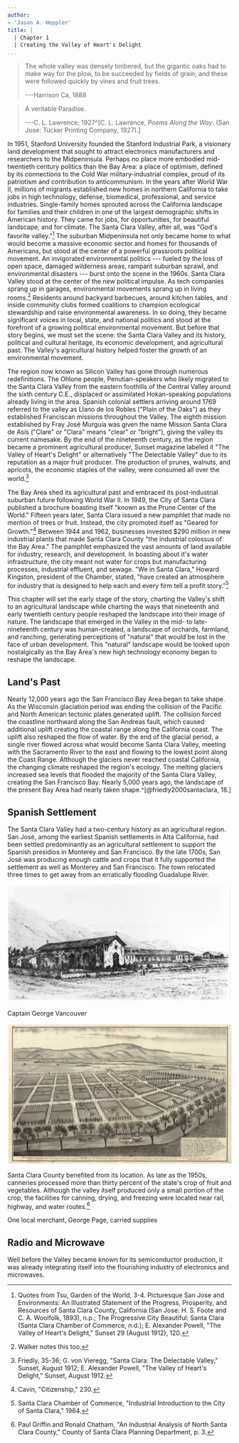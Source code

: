 ```yaml
---
author:
- 'Jason A. Heppler'
title: | 
  | Chapter 1
  | Creating the Valley of Heart's Delight
...
```


> The whole valley was densely timbered, but the gigantic oaks had to make way
> for the plow, to be succeeded by fields of grain, and these were followed
> quickly by vines and fruit trees.
>
> ---Harrison Ca, 1888

> A veritable Paradise.
>
> ---C. L. Lawrence, 1927^[C. L. Lawrence, *Poems Along the Way*. (San Jose:
> Tucker Printing Company, 1927).]

<!--
Chapter 1 will set the stage for the mid-twentieth century. The chapter will begin by sketching out the three hybrid landscapes that existed in California: the agricultural landscape, the urban landscape, and the industrial landscape. As noted above, these landscapes were conceptual and physical constructions. The chapter will also introduce readers to the history leading up postwar California, and lay the groundwork found in agriculture, mining, and timbering operations that demanded large amounts of water. The chapter will largely be a general look at water in California prior to 1945. Chapter 2 will start a more focused examination of the Valley's history. The rest of the chapter lays out the rest of the groundwork by surveying urban growth and industrial growth, charting the rise of electronics manufacturing in Santa Clara County beginning in the early twentieth century and will end after World War II. This will be key to examining the early industrial work being built up by Stanford University. Chapter 1 brings the story up to the post-agricultural, postwar suburban and industrial development, which will be the primary focus of this dissertation.
-->

<!--
    •   Introduction
    ⁃   The Valley of pre-farms
    ⁃   The Valley of pre-industry
    •   Envisioning the Postwar Metropolis
    ⁃   Boosterism
    ⁃   Development around Stanford, early history in the 1950s (pick back up in Chapter 3)
    ⁃   Residential development
    ⁃   Impact of World War II
-->

In 1951, Stanford University founded the Stanford Industrial Park, a
visionary land development that sought to attract electronics
manufacturers and researchers to the Midpeninsula. Perhaps no place more
embodied mid-twentieth century politics than the Bay Area: a place of
optimism, defined by its connections to the Cold War military-industrial
complex, proud of its patriotism and contribution to anticommunism. In
the years after World War II, millions of migrants established new homes
in northern California to take jobs in high technology, defense,
biomedical, professional, and service industries. Single-family homes
sprouted across the California landscape for families and their children
in one of the largest demographic shifts in American history. They came
for jobs, for opportunities, for beautiful landscape, and for climate.
The Santa Clara Valley, after all, was "God's favorite valley."[^cf1]
The suburban Midpeninsula not only became home to what would become a
massive economic sector and homes for thousands of Americans, but stood
at the center of a powerful grassroots political movement. An
invigorated environmental politics --- fueled by the loss of open space,
damaged wilderness areas, rampant suburban sprawl, and environmental
disasters --- burst onto the scene in the 1960s. Santa Clara Valley
stood at the center of the new political impulse. As tech companies
sprang up in garages, environmental movements sprang up in living
rooms.[^cf2] Residents around backyard barbecues, around kitchen tables,
and inside community clubs formed coalitions to champion ecological
stewardship and raise environmental awareness. In so doing, they became
significant voices in local, state, and national politics and stood at
the forefront of a growing political environmental movement. But before
that story begins, we must set the scene: the Santa Clara Valley and its
history, political and cultural heritage, its economic development, and
agricultural past. The Valley's agricultural history helped foster the
growth of an environmental movement.

The region now known as Silicon Valley has gone through numerous
redefinitions. The Ohlone people, Penutian-speakers who likely migrated
to the Santa Clara Valley from the eastern foothills of the Central
Valley around the sixth century C.E., displaced or assimilated
Hokan-speaking populations already living in the area. Spanish colonial
settlers arriving around 1769 referred to the valley as Llano de los
Robles ("Plain of the Oaks") as they established Franciscan missions
throughout the Valley. The eighth mission established by Fray José
Murguía was given the name Mission Santa Clara de Asís ("Clare" or
"Clara" means "clear" or "bright"), giving the valley its current
namesake. By the end of the nineteenth century, as the region became a
prominent agricultural producer, Sunset magazine labeled it "The Valley
of Heart's Delight" or alternatively "The Delectable Valley" due to its
reputation as a major fruit producer. The production of prunes, walnuts,
and apricots, the economic staples of the valley, were consumed all over
the world.[^cf3]

The Bay Area shed its agricultural past and embraced its post-industrial
suburban future following World War II. In 1949, the City of Santa Clara
published a brochure boasting itself "known as the Prune Center of the
World." Fifteen years later, Santa Clara issued a new pamphlet that made
no mention of trees or fruit. Instead, the city promoted itself as
"Geared for Growth."[^cf4] Between 1944 and 1962, businesses invested
\$290 million in new industrial plants that made Santa Clara County "the
industrial colossus of the Bay Area." The pamphlet emphasized the vast
amounts of land available for industry, research, and development. In
boasting about it's water infrastructure, the city meant not water for
crops but manufacturing processes, industrial effluent, and sewage. "We
in Santa Clara," Howard Kingston, president of the Chamber, stated,
"have created an atmosphere for industry that is designed to help each
and every firm tell a profit story."[^cf5]

This chapter will set the early stage of the story, charting the
Valley's shift to an agricultural landscape while charting the ways that
nineteenth and early twentieth century people reshaped the landscape
into their image of nature. The landscape that emerged in the Valley in
the mid- to late-nineteenth century was human-created, a landscape of
orchards, farmland, and ranching, generating perceptions of "natural"
that would be lost in the face of urban development. This "natural"
landscape would be looked upon nostalgically as the Bay Area's new high
technology economy began to reshape the landscape.

## Land's Past

Nearly 12,000 years ago the San Francisco Bay Area began to take shape. 
As the Wisconsin glaciation period was ending the collision of the 
Pacific and North American tectonic plates generated uplift. The 
collision forced the coastline northward along the San Andreas fault, 
which caused additional uplift creating the coastal range along the 
California coast.  The uplift also reshaped the flow of water. By the 
end of the glacial period, a single river flowed across what would 
become Santa Clara Valley, meeting with the Sacramento River to the east 
and flowing to the lowest point along the Coast Range. Although the 
glaciers never reached coastal California, the changing climate reshaped 
the region's ecology. The melting glaciers increased sea levels that 
flooded the majority of the Santa Clara Valley, creating the San 
Francisco Bay. Nearly 5,000 years ago, the landscape of the present Bay 
Area had nearly taken shape.^[@friedly2000santaclara, 18.]

## Spanish Settlement

The Santa Clara Valley had a two-century history as an agricultural
region. San José, among the earliest Spanish settlements in Alta
California, had been settled predominantly as an agricultural settlement
to support the Spanish presidios in Monterey and San Francisco. By the
late 1700s, San José was producing enough cattle and crops that it fully
supported the settlement as well as Monterey and San Francisco. The town
relocated three times to get away from an erratically flooding Guadalupe
River.

![Mission San Jose by Henry Chapman Ford, ca. 1883. Courtesy of University of Southern California Libraries.](figures/missionsanjose.png)

Captain George Vancouver

![Poplar City.](figures/poplarcity.png)

Santa Clara County benefited from its location. As late as the 1950s,
canneries processed more than thirty percent of the state's crop of
fruit and vegetables. Although the valley itself produced only a small
portion of the crop, the facilities for canning, drying, and freezing
were located near rail, highway, and water routes.[^cf6]

One local merchant, George Page, carried supplies

## Radio and Microwave

Well before the Valley became known for its semiconductor production, it
was already integrating itself into the flourishing industry of
electronics and microwaves.


<!--
This includes industrial activity well before 1945; see Understanding Silicon Valley and the roots of radio and microwave electronics.

Whyte put his hopes in an alliance of farmers and legislators. Farmers joined with agricultural representatives to enact legislation that would protect farmland from development. They sought tax abatements for farmers who abutted subdivisions. Tract homes raised tax assessments on adjacent orchards, but orchards did not provide the massive profits of developments. Without tax abatements, farmers argued, they would be taxed out of business.[^cf7]
-->


[^cf1]: Quotes from Tsu, Garden of the World, 3-4. Picturesque San Jose and Environments: An Illustrated Statement of the Progress, Prosperity, and Resources of Santa Clara County, California (San Jose: H. S. Foote and C. A. Woolfolk, 1893), n.p.; The Progressive City Beautiful: Santa Clara (Santa Clara Chamber of Commerce, n.d.); E. Alexander Powell, "The Valley of Heart's Delight," Sunset 29 (August 1912), 120.

[^cf2]: Walker notes this too.

[^cf3]: Friedly, 35-36; G. von Vieregg, "Santa Clara: The Delectable Valley," Sunset, August 1912; E. Alexander Powell, "The Valley of Heart's Delight," Sunset, August 1912.

[^cf4]: Cavin, "Citizenship," 230.

[^cf5]: Santa Clara Chamber of Commerce, "Industrial Introduction to the City of Santa Clara," 1964.

[^cf6]: Paul Griffin and Ronald Chatham, "An Industrial Analysis of North Santa Clara County," County of Santa Clara Planning Department, p. 3.

[^cf7]: Cavin, 211.

<!--
The region now known as Silicon Valley has gone through numerous
redefinitions. The Ohlone people, Penutian-speakers who likely migrated to the
Valley from the eastern foothills of the Central Valley around the 6th century
CE, displaced or assimilated Hokan-speaking populations already living in the
Valley. Spanish colonial settlers referred to the valley as "Llano de los
Robles" (Plain of the Oaks), a name bestowed on the valley by José Francisco
establishing Franciscan missions in the valley. The eighth mission established
by Father Serra was given the name Mission Santa Clara de Asís ("Clare" or
"Clara" means 'clear' or "bright"). In August 1912, Sunset magazine labeled it
"The Valley of Heart's Delight" or alternatively "The Delectable Valley" due
to its reputation as a fruit producer. The production of prunes, walnuts, and
apricots, the economic staples of the valley, were consumed all over the
world.^[Friedly, 35-36; G. von Vieregg, "Santa Clara: The Delectable Valley,"
*Sunset*, August 1912; E. Alexander Powell, "The Valley of Heart's Delight,"
*Sunset*, August 1912.]

The Bay Area shed its agricultural past and embraced its post-industrial
suburban future following World War II. In 1949, the City of Santa Clara
published a brochure boasting itself "known as the Prune Center of the World."
Fifteen years later, Santa Clara issued a new pamphlet that made no mention of
trees or fruit. Instead, the city promoted itself as "Geared for
Growth."^[Cavin, "Citizenship," 230.] Between 1944 and 1962, businesses
invested \$290 million in new industrial plants that made Santa Clara County
"the industrial colossus of the Bay Area." The pamphlet emphasized the vast
amounts of land available for industry, research, and development. In boasting
about it's water infrastructure, the city meant not water for crops but
manufacturing processes, industrial effluent, and sewage. "We in Santa Clara,"
Howard Kingston, president of the Chamber, stated, "have created an atmosphere
for industry that is designed to help each and every firm tell a profit
story."^[Santa Clara Chamber of Commerce, "Industrial Introduction to the City
of Santa Clara," 1964.]

This chapter will set the early stage of the story, charting the Valley's
agricultural past and its transitioning to an industrial and urban landscape.
The landscape that emerged in the Valley in the mid- to late-nineteenth
century was human-created, a landscape of orchards, farmland, and ranching,
perceptions of "natural" that would be lost in the face of urban development.
This "natural" landscape would be looked upon nostalgically as the Bay Area's
new industrial economy began to reshape the landscape.% Pre-Valley Farms%
Pre-Valley Industry


from Cavin:
> Whyte put his hopes in an alliance of farmers and legislators. Farmers
> joined with agricultural representatives to enact legislation that would
> protect farmland from development. They sought tax abatements for farmers
> who abutted subdivisions. Tract homes raised tax assessments on adjacent
> orchards, but orchards did not provide the massive profits of developments.
> Without tax abatements, farmers argued, they would be taxed out of
> business.^[Cavin, 211.]
-->

